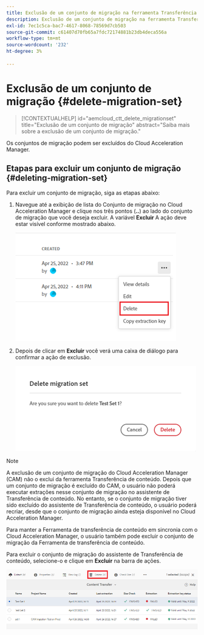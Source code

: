 ```yaml
---
title: Exclusão de um conjunto de migração na ferramenta Transferência de conteúdo
description: Exclusão de um conjunto de migração na ferramenta Transferência de conteúdo
exl-id: 7ec1c5ca-bac7-4617-8068-78569d7cb503
source-git-commit: c61407d70fb65a7fdc72174881b23db4deca556a
workflow-type: tm+mt
source-wordcount: '232'
ht-degree: 3%

---
```


# Exclusão de um conjunto de migração {#delete-migration-set}

>[!CONTEXTUALHELP]
>id="aemcloud_ctt_delete_migrationset"
>title="Exclusão de um conjunto de migração"
>abstract="Saiba mais sobre a exclusão de um conjunto de migração."

Os conjuntos de migração podem ser excluídos do Cloud Acceleration Manager.

## Etapas para excluir um conjunto de migração {#deleting-migration-set}

Para excluir um conjunto de migração, siga as etapas abaixo:

1. Navegue até a exibição de lista do Conjunto de migração no Cloud Acceleration Manager e clique nos três pontos (**..**) ao lado do conjunto de migração que você deseja excluir. A variável **Excluir** A ação deve estar visível conforme mostrado abaixo.

   ![imagem](/help/journey-migration/content-transfer-tool/assets-ctt/migration-delete1.png)

1. Depois de clicar em **Excluir** você verá uma caixa de diálogo para confirmar a ação de exclusão.

   ![imagem](/help/journey-migration/content-transfer-tool/assets-ctt/migration-delete2.png)

>[!NOTE]
>
>A exclusão de um conjunto de migração do Cloud Acceleration Manager (CAM) não o exclui da ferramenta Transferência de conteúdo. Depois que um conjunto de migração é excluído do CAM, o usuário não poderá executar extrações nesse conjunto de migração no assistente de Transferência de conteúdo. No entanto, se o conjunto de migração tiver sido excluído do assistente de Transferência de conteúdo, o usuário poderá recriar, desde que o conjunto de migração ainda esteja disponível no Cloud Acceleration Manager.
>
>Para manter a Ferramenta de transferência de conteúdo em sincronia com o Cloud Acceleration Manager, o usuário também pode excluir o conjunto de migração da Ferramenta de transferência de conteúdo.

Para excluir o conjunto de migração do assistente de Transferência de conteúdo, selecione-o e clique em **Excluir** na barra de ações.

![imagem](/help/journey-migration/content-transfer-tool/assets-ctt/cttcam27.png)
